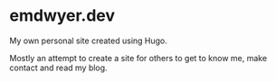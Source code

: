 # emdwyer.dev

My own personal site created using Hugo.

Mostly an attempt to create a site for others to get to know me, make contact and read my blog.
